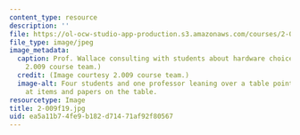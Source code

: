 ```yaml
---
content_type: resource
description: ''
file: https://ol-ocw-studio-app-production.s3.amazonaws.com/courses/2-009-product-engineering-process-fall-2019/ea5a11b74fe9b182d71471af92f80567_2-009f19.jpg
file_type: image/jpeg
image_metadata:
  caption: Prof. Wallace consulting with students about hardware choices. (Image courtesy
    2.009 course team.)
  credit: (Image courtesy 2.009 course team.)
  image-alt: Four students and one professor leaning over a table pointing and looking
    at items and papers on the table.
resourcetype: Image
title: 2-009f19.jpg
uid: ea5a11b7-4fe9-b182-d714-71af92f80567
---
```


